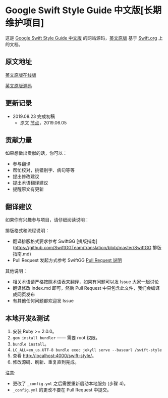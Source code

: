 # Google Swift Style Guide 中文版[长期维护项目]

这是 [Google Swift Style Guide 中文版]() 的网站源码，[英文原版]() 基于 [Swift.org](https://swift.org/) 上的文档。

## 原文地址

[英文原版在线版](https://google.github.io/swift/)

[英文原版源码](https://github.com/google/swift/tree/gh-pages)

## 更新记录

- 2019.08.23 完成初稿
  * 原文 [节点](https://github.com/google/swift/commit/79459b39f2ab0330ee05a90f20c3f716d8406b24)，2019.06.05

## 贡献力量

如果想做出贡献的话，你可以：

- 参与翻译
- 帮忙校对，挑错别字、病句等等
- 提出修改建议
- 提出术语翻译建议
- 提醒原文有更新

## 翻译建议

如果你有兴趣参与项目，请仔细阅读说明：

排版格式和流程说明：

- 翻译排版格式要求参考 SwiftGG [排版指南](https://github.com/SwiftGGTeam/translation/blob/master/SwiftGG 排版指南.md)
- Pull Request 发起方式参考 SwiftGG [Pull Request 说明](https://github.com/SwiftGGTeam/translation/blob/master/翻译流程概述及PR说明.md#如何发起-pull-request)

其他说明：

- 相关术语请严格按照术语表来翻译，如果有问题可以发 Issue 大家一起讨论
- 翻译修改 index.md 即可，然后 Pull Request 中只包含此文件，我们会编译成网页发布
- 有其他任何问题都欢迎发 Issue

## 本地开发&测试

1. 安装 Ruby >= 2.0.0。
2. `gem install bundler` —— 需要 root 权限。
3. `bundle install`。
4. `LC_ALL=en_us.UTF-8 bundle exec jekyll serve --baseurl /swift-style`
5. 查看 [http://localhost:4000/swift-style/](http://localhost:4000/swift-style/)。
6. 修改源码、刷新、重复直到完成。

注意:

* 更改了 `_config.yml` 之后需要重新启动本地服务 (步骤 4)。
*  `_config.yml` 的更改不要在 Pull Request 中提交。
